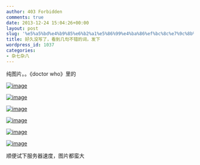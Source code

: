 ```yaml
---
author: 403 Forbidden
comments: true
date: 2013-12-24 15:04:26+00:00
layout: post
slug: '%e5%a5%bd%e4%b9%85%e6%b2%a1%e5%86%99%e4%ba%86%ef%bc%8c%e7%9c%8b%e5%88%b0%e5%87%a0%e5%8f%a5%e4%b8%8d%e9%94%99%e7%9a%84%e8%af%8d%ef%bc%8c%e5%8f%91%e4%b8%8b'
title: 好久没写了，看到几句不错的词，发下
wordpress_id: 1037
categories:
- 杂七杂八
---
```

纯图片。。《doctor who》里的


[![image](/uploads/2013/12/wpid-Screenshot_2013-12-24-22-55-20.png)](/uploads/2013/12/wpid-Screenshot_2013-12-24-22-55-20.png)




[![image](/uploads/2013/12/wpid-Screenshot_2013-12-24-22-55-29.png)](/uploads/2013/12/wpid-Screenshot_2013-12-24-22-55-29.png)




[![image](/uploads/2013/12/wpid-Screenshot_2013-12-24-22-55-49.png)](/uploads/2013/12/wpid-Screenshot_2013-12-24-22-55-49.png)




[![image](/uploads/2013/12/wpid-Screenshot_2013-12-24-22-55-57.png)](/uploads/2013/12/wpid-Screenshot_2013-12-24-22-55-57.png)




[![image](/uploads/2013/12/wpid-Screenshot_2013-12-24-22-56-04.png)](/uploads/2013/12/wpid-Screenshot_2013-12-24-22-56-04.png)




[![image](/uploads/2013/12/wpid-Screenshot_2013-12-24-22-56-31.png)](/uploads/2013/12/wpid-Screenshot_2013-12-24-22-56-31.png)



顺便试下服务器速度，图片都蛮大
